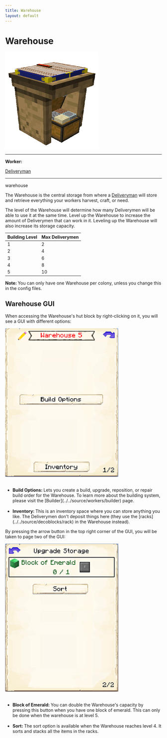 ```yaml
---
title: Warehouse
layout: default
---
```

# Warehouse

<div class="infobox box text-center">
    <img src="../../assets/images/buildings/warehouse.png" alt="Warehouse's Hut" />
    <hr />
    <div class="row section-text text-left">
        <div class="col">
        <p><strong>Worker:</strong></p>
        </div>
        <div class="col">
        <p><a href="../workers/deliveryman">Deliveryman</a></p>
        </div>
    </div>
    <hr />
    <recipe>warehouse</recipe>
</div>

The Warehouse is the central storage from where a [Deliveryman](../../source/workers/deliveryman) will store and retrieve everything your workers harvest, craft, or need.

The level of the Warehouse will determine how many Deliverymen will be able to use it at the same time. Level up the Warehouse to increase the amount of Deliverymen that can work in it. Leveling up the Warehouse will also increase its storage capacity.

| Building Level | Max Deliverymen |
| -----  | ------ |
| 1 | 2  |
| 2 | 4  |
| 3 | 6  |
| 4 | 8  |
| 5 | 10 |  


<strong>Note: </strong>You can only have one Warehouse per colony, unless you change this in the config files.

## Warehouse GUI

When accessing the Warehouse's hut block by right-clicking on it, you will see a GUI with different options:  

<div class="row">
  <div class="col-sm-12 col-md">
    <img src="../../assets/images/gui/warehousegui1.png" class="img-fluid mx-auto" alt="Warehouse Hut GUI">
  </div>
  <div class="col-sm-12 col-md">
    <br>
    <ul>
      <li><strong>Build Options: </strong>Lets you create a build, upgrade, reposition, or repair build order for the Warehouse. To learn more about the building system, please visit the [Builder](../../source/workers/builder) page.</li><br>
      <li><strong>Inventory: </strong>This is an inventory space where you can store anything you like. The Deliverymen don't deposit things here (they use the [racks](../../source/decoblocks/rack) in the Warehouse instead).</li>
    </ul>
  </div>
</div>  

By pressing the arrow button in the top right corner of the GUI, you will be taken to page two of the GUI:  

<div class="row">
  <div class="col-sm-12 col-md">
    <img src="../../assets/images/gui/warehousegui2.png" class="img-fluid mx-auto" alt="Warehouse GUI 2">
  </div><br>
  <div class="col-sm-12 col-md">
    <ul>
      <li><strong>Block of Emerald: </strong>You can double the Warehouse's capacity by pressing this button when you have one block of emerald. This can only be done when the warehouse is at level 5.</li><br>
      <li><strong>Sort: </strong>The sort option is available when the Warehouse reaches level 4. It sorts and stacks all the items in the racks.
    
